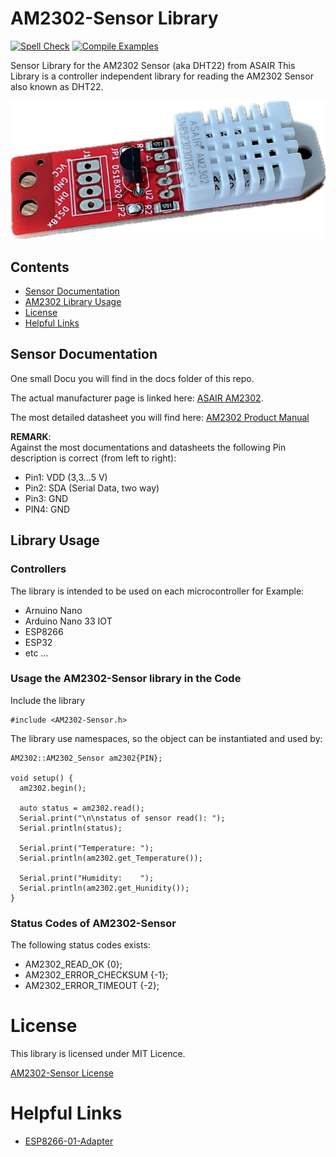 # AM2302-Sensor Library
[![Spell Check](https://github.com/hasenradball/AM2302-Sensor/actions/workflows/spell_checker.yml/badge.svg)](https://github.com/hasenradball/AM2302-Sensor/actions/workflows/spell_checker.yml)
[![Compile Examples](https://github.com/hasenradball/AM2302-Sensor/actions/workflows/compile_examples.yml/badge.svg)](https://github.com/hasenradball/AM2302-Sensor/actions/workflows/compile_examples.yml)

Sensor Library for the AM2302 Sensor (aka DHT22) from ASAIR
This Library is a controller independent library for reading the AM2302 Sensor also known as DHT22.

![AM2302-Sensor Adapter](./docs/AM2302_sensor_adapter.png)


## Contents
* [Sensor Documentation](#sensor-documentation)
* [AM2302 Library Usage](#library-usage)
* [License](#license)
* [Helpful Links](#helpful-links)

## Sensor Documentation
One small Docu you will find in the docs folder of this repo.

The actual manufacturer page is linked here: [ASAIR AM2302](http://www.aosong.com/en/products-22.html).

The most detailed datasheet you will find here: [AM2302 Product Manual](http://akizukidenshi.com/download/ds/aosong/AM2302.pdf)


**REMARK**:<br>
Against the most documentations and datasheets the following Pin description is correct (from left to right):

* Pin1: VDD (3,3...5 V)
* Pin2: SDA (Serial Data, two way)
* Pin3: GND
* PIN4: GND


## Library Usage
### Controllers
The library is intended to be used on each microcontroller for Example:<br>
* Arnuino Nano
* Arduino Nano 33 IOT
* ESP8266
* ESP32
* etc ...

### Usage the AM2302-Sensor library in the Code
Include the library

```
#include <AM2302-Sensor.h>
```

The library use namespaces, so the object can be instantiated and used by:

```
AM2302::AM2302_Sensor am2302{PIN};

void setup() {
  am2302.begin();

  auto status = am2302.read();
  Serial.print("\n\nstatus of sensor read(): ");
  Serial.println(status);

  Serial.print("Temperature: ");
  Serial.println(am2302.get_Temperature());

  Serial.print("Humidity:    ");
  Serial.println(am2302.get_Hunidity());
}

```
### Status Codes of AM2302-Sensor
The following status codes exists:

* AM2302_READ_OK          {0};
* AM2302_ERROR_CHECKSUM   {-1};
* AM2302_ERROR_TIMEOUT    {-2};


# License
This library is licensed under MIT Licence.

[AM2302-Sensor License](https://github.com/hasenradball/AM2302-Sensor/blob/master/LICENSE)


# Helpful Links
* [ESP8266-01-Adapter](https://esp8266-01-adapter.de)